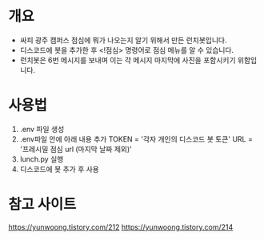 # 개요

- 싸피 광주 캠퍼스 점심에 뭐가 나오는지 알기 위해서 만든 런치봇입니다.
- 디스코드에 봇을 추가한 후 <!점심> 명령어로 점심 메뉴를 알 수 있습니다.
- 런치봇은 6번 메시지를 보내며 이는 각 메시지 마지막에 사진을 포함시키기 위함입니다.

# 사용법

1. .env 파일 생성
2. .env파일 안에 아래 내용 추가
   TOKEN = '각자 개인의 디스코드 봇 토큰'
   URL = '프레시밀 점심 url (마지막 날짜 제외)'
3. lunch.py 실행
4. 디스코드에 봇 추가 후 사용

# 참고 사이트

https://yunwoong.tistory.com/212
https://yunwoong.tistory.com/214
